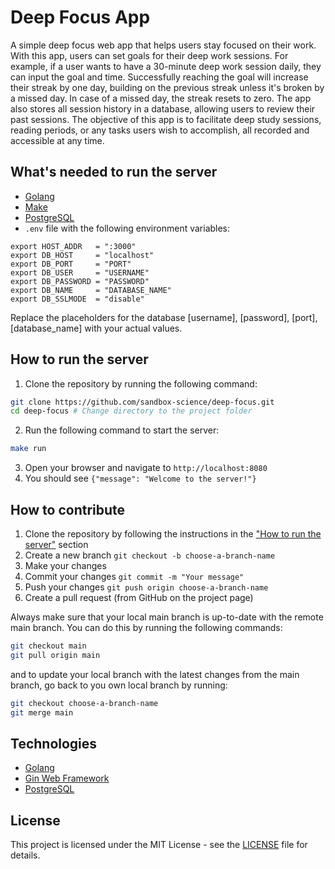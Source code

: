 # Deep Focus App
A simple deep focus web app that helps users stay focused on their work. With this app, users can set goals for their deep work sessions. For example, if a user wants to have a 30-minute deep work session daily, they can input the goal and time. Successfully reaching the goal will increase their streak by one day, building on the previous streak unless it's broken by a missed day. In case of a missed day, the streak resets to zero. The app also stores all session history in a database, allowing users to review their past sessions. The objective of this app is to facilitate deep study sessions, reading periods, or any tasks users wish to accomplish, all recorded and accessible at any time.

## What's needed to run the server
- [Golang](https://golang.org/)
- [Make](https://www.gnu.org/software/make/)
- [PostgreSQL](https://www.postgresql.org/)
- ``.env`` file with the following environment variables:
```text
export HOST_ADDR   = ":3000"
export DB_HOST     = "localhost"
export DB_PORT     = "PORT"
export DB_USER     = "USERNAME"
export DB_PASSWORD = "PASSWORD"
export DB_NAME     = "DATABASE_NAME"
export DB_SSLMODE  = "disable"
```
Replace the placeholders for the database [username], [password], [port],[database_name] with your actual values.

## How to run the server
1. Clone the repository by running the following command:
```bash
git clone https://github.com/sandbox-science/deep-focus.git
cd deep-focus # Change directory to the project folder
```
2. Run the following command to start the server:
```bash
make run
```
3. Open your browser and navigate to `http://localhost:8080`
4. You should see `{"message": "Welcome to the server!"}`

## How to contribute
1. Clone the repository by following the instructions in the ["How to run the server"](#how-to-run-the-server) section 
2. Create a new branch ``git checkout -b choose-a-branch-name``
3. Make your changes
4. Commit your changes ``git commit -m "Your message"``
5. Push your changes ``git push origin choose-a-branch-name``
6. Create a pull request (from GitHub on the project page)

Always make sure that your local main branch is up-to-date with the remote main branch. You can do this by running the following commands:
```bash
git checkout main
git pull origin main
```
and to update your local branch with the latest changes from the main branch, go back to you own local branch by running:
```bash
git checkout choose-a-branch-name
git merge main
```

## Technologies
- [Golang](https://golang.org/)
- [Gin Web Framework](https://pkg.go.dev/github.com/gin-gonic/gin#section-readme)
- [PostgreSQL](https://www.postgresql.org/)

## License
This project is licensed under the MIT License - see the [LICENSE](LICENSE) file for details.
